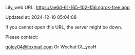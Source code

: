 Lily_web URL: https://ae6d-61-165-102-156.ngrok-free.app

Updated at: 2024-12-10 05:04:08

If you cannot open this URL, the server might be down.

Please contact: 

goley04@foxmail.com Or Wechat:GL_yeaH
